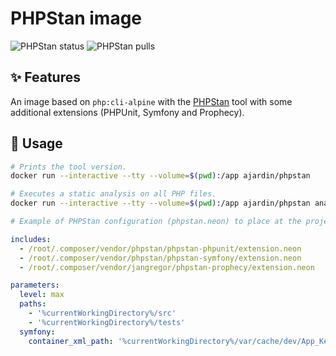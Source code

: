 PHPStan image
=============
![PHPStan status](https://img.shields.io/github/workflow/status/ajardin/docker-images/PHPStan%20image?style=for-the-badge)
![PHPStan pulls](https://img.shields.io/docker/pulls/ajardin/phpstan?style=for-the-badge)

✨ Features
-----------
An image based on `php:cli-alpine` with the [PHPStan][1] tool with some additional extensions (PHPUnit, Symfony and Prophecy).

🚀 Usage
--------
```bash
# Prints the tool version.
docker run --interactive --tty --volume=$(pwd):/app ajardin/phpstan

# Executes a static analysis on all PHP files.
docker run --interactive --tty --volume=$(pwd):/app ajardin/phpstan analyze src tests --verbose
```

```yaml
# Example of PHPStan configuration (phpstan.neon) to place at the project root.

includes:
  - /root/.composer/vendor/phpstan/phpstan-phpunit/extension.neon
  - /root/.composer/vendor/phpstan/phpstan-symfony/extension.neon
  - /root/.composer/vendor/jangregor/phpstan-prophecy/extension.neon

parameters:
  level: max
  paths:
    - '%currentWorkingDirectory%/src'
    - '%currentWorkingDirectory%/tests'
  symfony:
    container_xml_path: '%currentWorkingDirectory%/var/cache/dev/App_KernelDevDebugContainer.xml'
```

<!-- Resources -->
[1]: https://github.com/phpstan/phpstan
